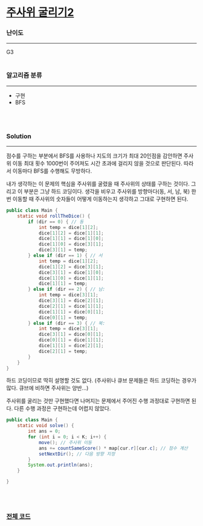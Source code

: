 # [주사위 굴리기2](https://www.acmicpc.net/problem/BOJ23288)

### 난이도

***
G3
<br><br>

### 알고리즘 분류

***

* 구현
* BFS

<br><br>

### Solution

***

점수를 구하는 부분에서 BFS를 사용하나 지도의 크기가 최대 20인점을 감안하면 주사위 이동 최대 횟수 1000번이 주어져도 시간 초과에 걸리지 않을 것으로 판단된다. 따라서 이동마다 BFS를 수행해도 무방하다.

내가 생각하는 이 문제의 핵심을 주사위를 굴렸을 때 주사위의 상태를 구하는 것이다. 그리고 이 부분은 그냥 하드 코딩이다. 생각을 비우고 주사위를 방향마다(동, 서, 남, 북) 한번 이동할 때 주사위의 숫자들이
어떻게 이동하는지 생각하고 그대로 구현하면 된다.

```java
public class Main {
    static void rollTheDice() {
        if (dir == 0) { // 동
            int temp = dice[1][2];
            dice[1][2] = dice[1][1];
            dice[1][1] = dice[1][0];
            dice[1][0] = dice[3][1];
            dice[3][1] = temp;
        } else if (dir == 1) { // 서
            int temp = dice[1][2];
            dice[1][2] = dice[3][1];
            dice[3][1] = dice[1][0];
            dice[1][0] = dice[1][1];
            dice[1][1] = temp;
        } else if (dir == 2) { // 남:
            int temp = dice[3][1];
            dice[3][1] = dice[2][1];
            dice[2][1] = dice[1][1];
            dice[1][1] = dice[0][1];
            dice[0][1] = temp;
        } else if (dir == 3) { // 북:
            int temp = dice[3][1];
            dice[3][1] = dice[0][1];
            dice[0][1] = dice[1][1];
            dice[1][1] = dice[2][1];
            dice[2][1] = temp;
        }
    }
}
```

하드 코딩이므로 딱히 설명할 것도 없다. (주사위나 큐브 문제들은 하드 코딩하는 경우가 많다. 큐브에 비하면 주사위는 양반...)

주사위를 굴리는 것만 구현했다면 나머지는 문제에서 주어진 수행 과정대로 구현하면 된다. 다른 수행 과정은 구현하는데 어렵지 않았다.

```java
public class Main {
    static void solve() {
        int ans = 0;
        for (int i = 0; i < K; i++) {
            move(); // 주사위 이동
            ans += countSameScore() * map[cur.r][cur.c]; // 점수 계산
            setNextDir(); // 다음 방향 지정
        }
        System.out.println(ans);
    }

}
```

<br><br>

### [전체 코드](https://github.com/Jungmin-Seo0527/CodingTest/blob/main/src/samsung/BOJ23288_주사위_굴리기2.java)
